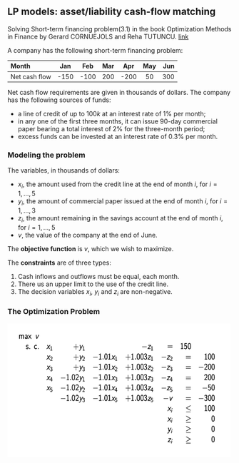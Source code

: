 ## LP models: asset/liability cash-flow matching

Solving Short-term financing problem(3.1) in the book Optimization Methods in Finance by Gerard CORNUEJOLS and Reha TUTUNCU. [link](https://www.amazon.ca/Optimization-Methods-Finance-Gerard-Cornuejols/dp/0521861705)

A company has the following short-term financing problem:


| Month       | Jan | Feb | Mar | Apr | May | Jun |
| :---        |:---:|:---:|:---:|:---:|:---:|---: |
|Net cash flow|-150 |-100 |200  |-200 |50   | 300 |       


Net cash flow requirements are given in thousands of dollars. The company has the
following sources of funds:
- a line of credit of up to $100k$ at an interest rate of $1$% per month;
- in any one of the first three months, it can issue 90-day commercial paper bearing a total interest of $2$% for the three-month period;
- excess funds can be invested at an interest rate of $0.3$% per month.


### Modeling the problem

The variables, in thousands of dollars:
- $x_i$, the amount used from the credit line at the end of month $i$, for $i = 1, \dots, 5$
- $y_i$, the amount of commercial paper issued at the end of month $i$, for $i = 1, \dots, 3$
- $z_i$, the amount remaining in the savings account at the end of  month $i$, for $i = 1, \dots, 5$
- $v$, the value of the company at the end of June.

The **objective function** is $v$, which we wish to maximize.

The **constraints** are of three types:
1. Cash inflows and outflows must be equal, each month.
2. There us an upper limit to the use of the credit line.
3. The decision variables $x_i$, $y_i$ and $z_i$ are non-negative.


### The Optimization Problem

<img src="lp.png" width="500" height="300" />



